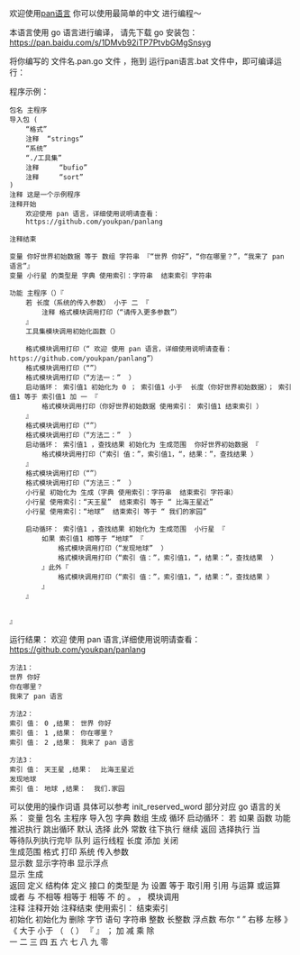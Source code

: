 欢迎使用[pan语言](https://github.com/youkpan/panlang)
你可以使用最简单的中文 进行编程～


本语言使用 go 语言进行编译，
请先下载 go 安装包：
https://pan.baidu.com/s/1DMvb92iTP7PtvbGMgSnsyg

将你编写的 文件名.pan.go 文件 ，拖到 运行pan语言.bat 文件中，即可编译运行：

程序示例：

    包名 主程序 
    导入包 ( 
        “格式” 
        注释 	“strings” 
        “系统” 
        “./工具集” 
        注释     “bufio” 
        注释     “sort” 
    ) 
    注释 这是一个示例程序 
    注释开始 
        欢迎使用 pan 语言，详细使用说明请查看： 
        https://github.com/youkpan/panlang 
    
    注释结束 
    
    变量 你好世界初始数据 等于 数组 字符串 『“世界 你好”，“你在哪里？”，“我来了 pan 语言”』 
    变量 小行星 的类型是 字典 使用索引：字符串  结束索引 字符串 
    
    功能 主程序（）『 
        若 长度（系统的传入参数） 小于 二 『 
            注释 格式模块调用打印（“请传入更多参数”） 
        』 
        工具集模块调用初始化函数（） 
    
        格式模块调用打印（“ 欢迎 使用 pan 语言，详细使用说明请查看：  https://github.com/youkpan/panlang”） 
        格式模块调用打印（“”） 
        格式模块调用打印（“方法一：”  ） 
        启动循环： 索引值1 初始化为 0 ； 索引值1 小于  长度（你好世界初始数据）； 索引值1 等于 索引值1 加 一 『 
            格式模块调用打印（你好世界初始数据 使用索引： 索引值1 结束索引 ） 
        』 
        格式模块调用打印（“”） 
        格式模块调用打印（“方法二：”  ） 
        启动循环： 索引值1 ，查找结果 初始化为 生成范围  你好世界初始数据 『 
            格式模块调用打印（“索引 值：”，索引值1，“，结果：”，查找结果 ） 
        』 
        格式模块调用打印（“”） 
        格式模块调用打印（“方法三：”  ） 
        小行星 初始化为 生成（字典 使用索引：字符串  结束索引 字符串） 
        小行星 使用索引：“天王星”  结束索引 等于 “ 比海王星近” 
        小行星 使用索引：“地球”  结束索引 等于 “ 我们的家园” 
    
        启动循环： 索引值1 ，查找结果 初始化为 生成范围  小行星 『 
            如果 索引值1 相等于 “地球” 『 
                格式模块调用打印（“发现地球”  ） 
                格式模块调用打印（“索引 值：”，索引值1，“，结果：”，查找结果  ） 
            』此外『 
                格式模块调用打印（“索引 值：”，索引值1，“，结果：”，查找结果 ） 
            』 
        』 

        
    』

运行结果：
    欢迎 使用 pan 语言,详细使用说明请查看：  https://github.com/youkpan/panlang

    方法1：
    世界 你好
    你在哪里？
    我来了 pan 语言

    方法2：
    索引 值： 0 ,结果： 世界 你好
    索引 值： 1 ,结果： 你在哪里？
    索引 值： 2 ,结果： 我来了 pan 语言

    方法3：
    索引 值： 天王星 ,结果：  比海王星近
    发现地球
    索引 值： 地球 ,结果：  我们.家园

可以使用的操作词语 具体可以参考 init_reserved_word 部分对应 go 语言的关系：
变量  包名  主程序  导入包  字典  数组  生成  循环  启动循环：  若  如果  函数  功能  推迟执行  跳出循环  默认  选择  此外  常数  往下执行  继续  返回  选择执行  当  
等待队列执行完毕  队列  运行线程  长度  添加  关闭  
生成范围 格式  打印  系统  传入参数      
显示数  显示字符串  显示浮点  
显示  生成  
返回  定义  结构体  定义  接口  的类型是  为  设置  等于  取引用  引用  与运算  或运算  
或者  与  不相等  相等于  相等  不  的  。  ，  模块调用      
注释  注释开始  注释结束  使用索引：  结束索引  
初始化  初始化为  删除  字节  语句  字符串  整数  长整数  浮点数  布尔  “  ”  右移  左移  》  《  大于  小于  （  （  ）  『  』  ；  加  减  乘  除  
一  二  三  四  五  六  七  八  九  零 